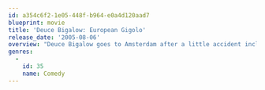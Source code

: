 ```yaml
---
id: a354c6f2-1e05-448f-b964-e0a4d120aad7
blueprint: movie
title: 'Deuce Bigalow: European Gigolo'
release_date: '2005-08-06'
overview: "Deuce Bigalow goes to Amsterdam after a little accident including two irritating kids and a bunch of aggressive dolphins. There he meets up with his old friend T.J. Hicks. But a mysterious killer starts killing some of Amsterdam's finest gigolos and T.J. is mistaken for the extremely gay murderer. Deuce must enter the gigolo industry again to find the real murderer and clear T.J.'s name."
genres:
  -
    id: 35
    name: Comedy
---
```

